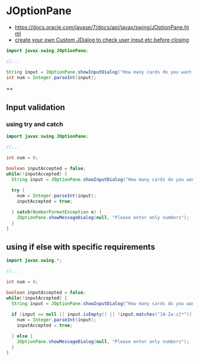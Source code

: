 # JOptionPane

- https://docs.oracle.com/javase/7/docs/api/javax/swing/JOptionPane.html
- [create your own Custom JDialog to check user input etc before closing](http://stackoverflow.com/a/13055405/3837223)

```java
import javax.swing.JOptionPane;

//...

String input = JOptionPane.showInputDialog("How many cards do you want: ");
int num = Integer.parseInt(input);
```

==

## Input validation

### using try and catch

```java
import javax.swing.JOptionPane;

//...

int num = 0;

boolean inputAccepted = false;
while(!inputAccepted) {
  String input = JOptionPane.showInputDialog("How many cards do you want: ");
  
  try {
    num = Integer.parseInt(input);
    inputAccepted = true;

  } catch(NumberFormatException e) {
    JOptionPane.showMessageDialog(null, "Please enter only numbers");
  }
}
```

## using if else with specific requirements

```java
import javax.swing.*;

//...

int num = 0;

boolean inputAccepted = false;
while(!inputAccepted) {
  String input = JOptionPane.showInputDialog("How many cards do you want: ");
  
  if (input == null || input.isEmpty() || !input.matches("[A-Za-z]*")) {
    num = Integer.parseInt(input);
    inputAccepted = true;

  } else {
    JOptionPane.showMessageDialog(null, "Please enter only numbers");
  }
}
```

